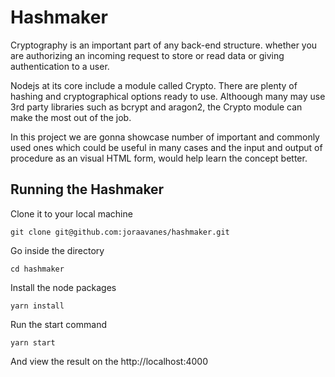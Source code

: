 # Hashmaker

Cryptography is an important part of any back-end structure. whether you are authorizing an incoming request to store or read data or giving authentication to a user.

Nodejs at its core include a module called Crypto. There are plenty of hashing and cryptographical options ready to use. Althoough many may use 3rd party libraries such as bcrypt and aragon2, the Crypto module can make the most out of the job. 

In this project we are gonna showcase number of important and commonly used ones which could be useful in many cases and the input and output of procedure as an visual HTML form, would help learn the concept better.

## Running the Hashmaker

Clone it to your local machine

`git clone git@github.com:joraavanes/hashmaker.git`

Go inside the directory

`cd hashmaker`

Install the node packages

`yarn install`

Run the start command

`yarn start`

And view the result on the http://localhost:4000



